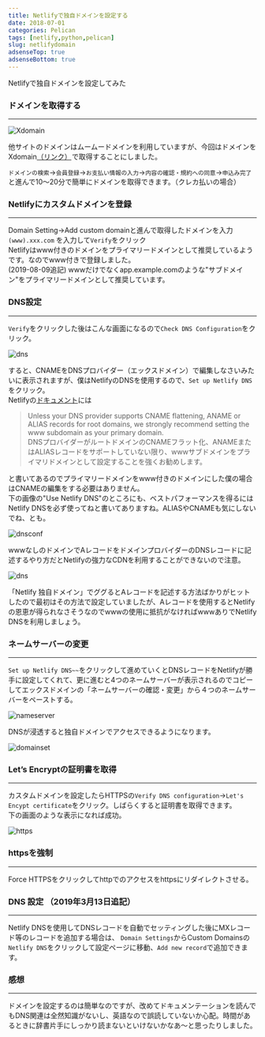 ```yaml
---
title: Netlifyで独自ドメインを設定する
date: 2018-07-01
categories: Pelican
tags: [netlify,python,pelican]
slug: netlifydomain
adsenseTop: true
adsenseBottom: true
---
```


Netlifyで独自ドメインを設定してみた

### ドメインを取得する
---

![Xdomain](../../../images/xdomaintop.jpg)  

他サイトのドメインはムームードメインを利用していますが、今回はドメインをXdomain<a href="https://px.a8.net/svt/ejp?a8mat=356RAJ+GF7GHE+CO4+15PEXE" target="_blank" rel="nofollow">（リンク）</a><img border="0" width="1" height="1" src="https://www10.a8.net/0.gif?a8mat=356RAJ+GF7GHE+CO4+15PEXE" alt="">で取得することにしました。  

`ドメインの検索`→`会員登録`→`お支払い情報の入力`→`内容の確認・規約への同意`→`申込み完了`と進んで10～20分で簡単にドメインを取得できます。（クレカ払いの場合）  

### Netlifyにカスタムドメインを登録
---

Domain Setting→Add custom domainと進んで取得したドメインを入力`(www).xxx.com` を入力して`Verify`をクリック  
Netlifyはwww付きのドメインをプライマリードメインとして推奨しているようです。なのでwww付きで登録しました。  
(2019-08-09追記)
wwwだけでなくapp.example.comのような"サブドメイン"をプライマリードメインとして推奨しています。

### DNS設定
---

`Verify`をクリックした後はこんな画面になるので`Check DNS Configuration`をクリック。

![dns](../../../images/checkdns.jpg)  

すると、CNAMEをDNSプロバイダー（エックスドメイン）で編集しなさいみたいに表示されますが、僕はNetlifyのDNSを使用するので、`Set up Netlify DNS`をクリック。  
Netlifyの[ドキュメント](https://www.netlify.com/docs/custom-domains/)には

> Unless your DNS provider supports CNAME flattening, ANAME or ALIAS records for root domains, we strongly recommend setting the www subdomain as your primary domain.  
DNSプロバイダーがルートドメインのCNAMEフラット化、ANAMEまたはALIASレコードをサポートしていない限り、wwwサブドメインをプライマリドメインとして設定することを強くお勧めします。

と書いてあるのでプライマリードメインをwww付きのドメインにした僕の場合はCNAMEの編集をする必要はありません。  
下の画像の"Use Netlify DNS"のところにも、ベストパフォーマンスを得るにはNetlify DNSを必ず使ってねと書いてありますね。ALIASやCNAMEも気にしないでね、とも。  

![dnsconf](../../../images/dnsconf3.jpg)

  
wwwなしのドメインでAレコードをドメインプロバイダーのDNSレコードに記述するやり方だとNetlifyの強力なCDNを利用することができないので注意。
  

![dns](../../../images/dnsconf1.jpg)

「Netlify 独自ドメイン」でググるとAレコードを記述する方法ばかりがヒットしたので最初はその方法で設定していましたが、Aレコードを使用するとNetlifyの恩恵が得られなさそうなのでwwwの使用に抵抗がなければwwwありでNetlify DNSを利用しましょう。  

### ネームサーバーの変更
---
`Set up Netlify DNS~~`をクリックして進めていくとDNSレコードをNetlifyが勝手に設定してくれて、更に進むと4つのネームサーバーが表示されるのでコピーしてエックスドメインの「ネームサーバーの確認・変更」から４つのネームサーバーをペーストする。    


![nameserver](../../../images/nameservers.jpg)

  DNSが浸透すると独自ドメインでアクセスできるようになります。


![domainset](../../../images/domainset.jpg)  


### Let’s Encryptの証明書を取得
---
カスタムドメインを設定したらHTTPSの`Verify DNS configuration`→`Let's Encypt certificate`をクリック。しばらくすると証明書を取得できます。  
下の画面のような表示になれば成功。   


![https](../../../images/https.jpg)


### httpsを強制
---
Force HTTPSをクリックしてhttpでのアクセスをhttpsにリダイレクトさせる。

### DNS 設定 （2019年3月13日追記）
---

Netlify DNSを使用してDNSレコードを自動でセッティングした後にMXレコード等のレコードを追加する場合は、  `Domain Settings`からCustom Domainsの`Netlify DNS`をクリックして設定ページに移動、`Add new record`で追加できます。

### 感想
---
ドメインを設定するのは簡単なのですが、改めてドキュメンテーションを読んでもDNS関連は全然知識がないし、英語なので誤読していないか心配。時間があるときに辞書片手にしっかり読まないといけないかなあ～と思ったりしました。